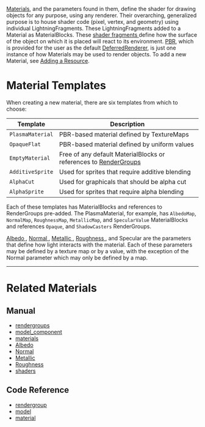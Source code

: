 [Materials](https://github.com/PlasmaEngine/PlasmaDocs/blob/master/code_reference/class_reference/material.markdown), and the parameters found in them, define the shader for drawing objects for any purpose, using any renderer. Their overarching, generalized purpose is to house shader code (pixel, vertex, and geometry) using individual LightningFragments. These LightningFragments added to a Material as MaterialBlocks. These [ shader fragments ](https://github.com/PlasmaEngine/PlasmaDocs/blob/master/plasma_editor_documentation/plasmamanual/graphics/materials/shaders.markdown) define how the surface of the object on which it is placed will react to its environment.  [PBR](https://github.com/PlasmaEngine/PlasmaDocs/blob/master/plasma_editor_documentation/plasmamanual/graphics/physically_based_rendering.markdown), which is provided for the user as the default [DeferredRenderer](https://github.com/PlasmaEngine/PlasmaDocs/blob/master/plasma_editor_documentation/plasmamanual/graphics/renderer/deferred_renderer.markdown#deferred-renderer), is just one instance of how Materials may be used to render objects. To add a new Material, see [Adding a Resource](https://github.com/PlasmaEngine/PlasmaDocs/blob/master/plasma_editor_documentation/plasmamanual/editor/editorcommands/resourceadding.markdown).

 # Material Templates

When creating a new material, there are six templates from which to choose:

|Template | Description
|--|--
|`PlasmaMaterial`| PBR-based material defined by TextureMaps
|`OpaqueFlat`| PBR-based material defined by uniform values
|`EmptyMaterial`| Free of any default MaterialBlocks or references to [RenderGroups](https://github.com/PlasmaEngine/PlasmaDocs/blob/master/plasma_editor_documentation/plasmamanual/graphics/rendergroups.markdown)
|`AdditiveSprite`| Used for sprites that require additive blending
|`AlphaCut`| Used for graphicals that should be alpha cut
|`AlphaSprite`| Used for sprites that require alpha blending

Each of these templates has MaterialBlocks and references to RenderGroups pre-added. The PlasmaMaterial, for example, has `AlbedoMap`, `NormalMap`, `RoughnessMap`, `MetallicMap`, and `SpecularValue` MaterialBlocks and references `Opaque`, and `ShadowCasters` RenderGroups.

[ Albedo ](https://github.com/PlasmaEngine/PlasmaDocs/blob/master/plasma_editor_documentation/plasmamanual/graphics/materials/albedo.markdown), [ Normal ](https://github.com/PlasmaEngine/PlasmaDocs/blob/master/plasma_editor_documentation/plasmamanual/graphics/materials/normal_map.markdown), [ Metallic ](https://github.com/PlasmaEngine/PlasmaDocs/blob/master/plasma_editor_documentation/plasmamanual/graphics/materials/metallic.markdown), [ Roughness ](https://github.com/PlasmaEngine/PlasmaDocs/blob/master/plasma_editor_documentation/plasmamanual/graphics/materials/roughness.markdown), and Specular are the parameters that define how light interacts with the material. Each of these parameters may be defined by a texture map or by a value, with the exception of the Normal parameter which may only be defined by a map.

---

 # Related Materials
 ## Manual
- [rendergroups](https://github.com/PlasmaEngine/PlasmaDocs/blob/master/plasma_editor_documentation/plasmamanual/graphics/rendergroups.markdown)
- [model_component](https://github.com/PlasmaEngine/PlasmaDocs/blob/master/plasma_editor_documentation/plasmamanual/graphics/models/model_component.markdown)
- [materials](https://github.com/PlasmaEngine/PlasmaDocs/blob/master/plasma_editor_documentation/plasmamanual/graphics/materials.markdown)
- [ Albedo ](https://github.com/PlasmaEngine/PlasmaDocs/blob/master/plasma_editor_documentation/plasmamanual/graphics/materials/albedo.markdown)
- [ Normal ](https://github.com/PlasmaEngine/PlasmaDocs/blob/master/plasma_editor_documentation/plasmamanual/graphics/materials/normal_map.markdown)
- [ Metallic ](https://github.com/PlasmaEngine/PlasmaDocs/blob/master/plasma_editor_documentation/plasmamanual/graphics/materials/metallic.markdown)
- [ Roughness ](https://github.com/PlasmaEngine/PlasmaDocs/blob/master/plasma_editor_documentation/plasmamanual/graphics/materials/roughness.markdown)
- [shaders](https://github.com/PlasmaEngine/PlasmaDocs/blob/master/plasma_editor_documentation/plasmamanual/graphics/materials/shaders.markdown)

 ## Code Reference
- [rendergroup](https://github.com/PlasmaEngine/PlasmaDocs/blob/master/code_reference/class_reference/rendergroup.markdown) 
- [model](https://github.com/PlasmaEngine/PlasmaDocs/blob/master/code_reference/class_reference/model.markdown)
- [material](https://github.com/PlasmaEngine/PlasmaDocs/blob/master/code_reference/class_reference/material.markdown) 

 